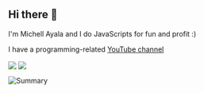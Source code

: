 ## Hi there 👋

I'm Michell Ayala and I do JavaScripts for fun and profit :)

I have a programming-related [YouTube channel](https://www.youtube.com/channel/UCBXo5FFDCtNoddUOqZuWX7w)

<div>
  <img align="center" src='https://github-readme-stats.vercel.app/api/top-langs/?username=mishelashala&hide=html&layout=compact'>
  <img align="center" src='https://github-readme-stats.vercel.app/api?username=mishelashala&hide=issues,contribs'>
</div>

![Summary](https://github-profile-summary-cards.vercel.app/api/cards/profile-details?username=mishelashala&theme=vue)
